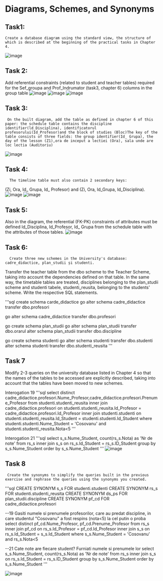 # Diagrams, Schemes, and Synonyms
## Task1: 
    Create a database diagram using the standard view, the structure of which is described at the beginning of the practical tasks in Chapter 4.
![image](https://github.com/FluffyK/BDC_LABS/blob/master/LAB7-1.JPG)

## Task 2:
  Add referential constraints (related to student and teacher tables) required for the Sef_groupa and Prof_Indrumator (task3, chapter 6) columns in the group table
![image](https://github.com/FluffyK/BDC_LABS/blob/master/LAB7-2.1.JPG)
![image](https://github.com/FluffyK/BDC_LABS/blob/master/LAB7-2.2.JPG)
![image](https://github.com/FluffyK/BDC_LABS/blob/master/LAB7-2.3.JPG)


## Task 3:
     On the built diagram, add the table as defined in chapter 6 of this paper: the schedule table contains the discipline identifier(ld_Disciplina), identificatorul profesorului(Id_Profesor)and the block of studies (Bloc)The key of the table consists of three fields: the group identifier(Id_ Grupa), the day of the lesson (Z1),ora de inceput a lectiei (Ora), sala unde are loc lectia (Auditoriu)
![image](https://github.com/FluffyK/BDC_LABS/blob/master/LAB7-3.JPG)


## Task 4:
      The timeline table must also contain 2 secondary keys:
 (Zi, Ora, Id_ Grupa, Id_ Profesor) and (Zi, Ora, ld_Grupa, ld_Disciplina).
![image](https://github.com/FluffyK/BDC_LABS/blob/master/LAB7-4.png)
![image](https://github.com/FluffyK/BDC_LABS/blob/master/LAB7-4.2.png)

## Task 5:
  Also in the diagram, the referential (FK-PK) constraints of attributes must be defined  ld_Disciplina, ld_Profesor, Id_ Grupa from the schedule table with the attributes of those tables.
![image](https://github.com/FluffyK/BDC_LABS/blob/master/LAB7-5.png)

## Task 6:
      Create three new schemes in the University's database: cadre_didactice, plan_studii și studenti. 
Transfer the teacher table from the dbo scheme to the Teacher Scheme, taking into account the dependencies defined on that table. In the same way, the timetable tables are treated, disciplines belonging to the plan_studii scheme and studenti tabele, studenti_reusita, belonging to the students' scheme. Write the respective SQL statements.

'''sql
create schema carde_didactice
go 
alter schema cadre_didactice transfer dbo.profesori

go
alter schema cadre_didactice transfer dbo.profesori

go
create schema plan_studii
go
alter schema plan_studii transfer dbo.orarul
alter schema plan_studii transfer dbo.discipline

go
create schema studenti
go
alter schema studenti transfer dbo.studenti
alter schema studenti transfer dbo.studenti_reusita
'''

## Task 7
  Modify 2-3 queries on the university database listed in Chapter 4 so that the names of the tables to be accessed are explicitly described, taking into account that the tables have been moved to new schemes.

  Interogation 19
'''sql
select distinct cadre_didactice.profesori.Nume_Profesor,cadre_didactice.profesori.Prenume_Profesor
from studenti.studenti_reusita
inner join cadre_didactice.profesori on studenti.studenti_reusita.Id_Profesor = cadre_didactice.profesori.Id_Profesor
inner join studenti.studenti on studenti.studenti_reusita.Id_Student = studenti.studenti.Id_Student
where studenti.studenti.Nume_Student = 'Cosovanu' and studenti.studenti_reusita.Nota<5
'''

  Interogation 21
'''sql
select s_s.Nume_Student, count(rs_s.Nota) as 'Nr de note'
from rs_s
inner join s_s on rs_s.Id_Student = rs_s.ID_Student
group by s_s.Nume_Student
order by s_s.Nume_Student
'''
![image](https://github.com/FluffyK/BDC_LABS/blob/master/LAB7-7.png)
## Task 8
     Create the synonyms to simplify the queries built in the previous exercise and rephrase the queries using the synonyms you created.
'''sql
CREATE SYNONYM s_s FOR studenti.studenti
CREATE SYNONYM rs_s FOR studenti.studenti_reusita
CREATE SYNONYM ds_ps FOR plan_studii.discipline
CREATE SYNONYM pf_cd FOR cadre_didactice.profesori

--19 Gasiti numele si prenumele profesorilor, care au predat discipline, in care studentul "Cosovanu" a fost respins (nota<5) la cel putin o proba
select distinct pf_cd.Nume_Profesor, pf_cd.Prenume_Profesor
from rs_s
inner join pf_cd on rs_s.Id_Profesor = pf_cd.Id_Profesor
inner join s_s on rs_s.Id_Student = s_s.Id_Student
where s_s.Nume_Student = 'Cosovanu' and rs_s.Nota<5

--21 Cate note are fiecare student? Furniati numele si prenumele lor
select s_s.Nume_Student, count(rs_s.Nota) as 'Nr de note'
from rs_s
inner join s_s on rs_s.Id_Student = rs_s.ID_Student
group by s_s.Nume_Student
order by s_s.Nume_Student
'''

![image](https://github.com/FluffyK/BDC_LABS/blob/master/LAB7-8.png)



